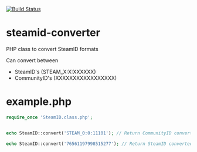[![Build Status](https://travis-ci.org/CallumThomson/steamid-converter.svg?branch=master)](https://travis-ci.org/CallumThomson/steamid-converter)
# steamid-converter
PHP class to convert SteamID formats

Can convert between
* SteamID's (STEAM_X:X:XXXXXX)
* CommunityID's (XXXXXXXXXXXXXXXXX)

# example.php
```php
require_once 'SteamID.class.php';


echo SteamID::convert('STEAM_0:0:11101'); // Return CommunityID converted from Steamid

echo SteamID::convert('76561197998515277'); // Return SteamID converted from CommunityID

```
